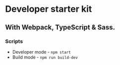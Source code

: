 # Developer starter kit
## With Webpack, TypeScript & Sass.

### Scripts
* Developer mode - `npm start`
* Build mode - `npm run build-dev`
